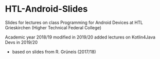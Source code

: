 # HTL-Android-Slides
Slides for lectures on class Programming for Android Devices at HTL Grieskirchen (Higher Technical Federal College)

Academic year 2018/19
modified in 2019/20
added lectures on Kotlin4Java Devs in 2019/20

- based on slides from R. Grüneis (2017/18)
